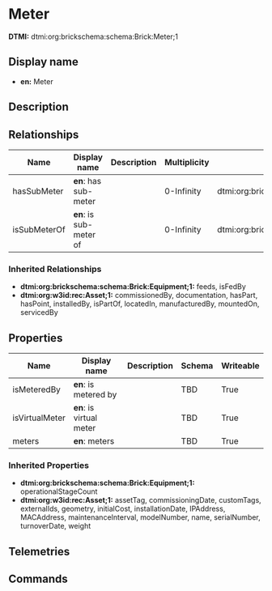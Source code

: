 # Meter
**DTMI:** dtmi:org:brickschema:schema:Brick:Meter;1
## Display name
- **en:** Meter
## Description
## Relationships
|Name|Display name|Description|Multiplicity|Target|Properties|
|-|-|-|-|-|-|
|hasSubMeter|**en**: has sub-meter||0-Infinity|dtmi:org:brickschema:schema:Brick:Meter;1|
|isSubMeterOf|**en**: is sub-meter of||0-Infinity|dtmi:org:brickschema:schema:Brick:Meter;1|
### Inherited Relationships
* **dtmi:org:brickschema:schema:Brick:Equipment;1:** feeds, isFedBy
* **dtmi:org:w3id:rec:Asset;1:** commissionedBy, documentation, hasPart, hasPoint, installedBy, isPartOf, locatedIn, manufacturedBy, mountedOn, servicedBy
## Properties
|Name|Display name|Description|Schema|Writeable|
|-|-|-|-|-|
|isMeteredBy|**en**: is metered by||TBD|True
|isVirtualMeter|**en**: is virtual meter||TBD|True
|meters|**en**: meters||TBD|True
### Inherited Properties
* **dtmi:org:brickschema:schema:Brick:Equipment;1:** operationalStageCount
* **dtmi:org:w3id:rec:Asset;1:** assetTag, commissioningDate, customTags, externalIds, geometry, initialCost, installationDate, IPAddress, MACAddress, maintenanceInterval, modelNumber, name, serialNumber, turnoverDate, weight
## Telemetries
## Commands
